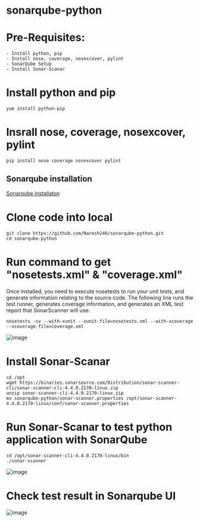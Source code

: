 # sonarqube-python

# Pre-Requisites:
    - Install python, pip
    - Install nose, coverage, nosexcover, pylint
    - SonarQube Setup
    - Install Sonar-Scanar
# Install python and pip
    yum install python-pip
# Insrall nose, coverage, nosexcover, pylint
    pip install nose coverage nosexcover pylint
## Sonarqube installation
   [Sonarqube installaton](./sonarqube-installation.md)
# Clone code into local
    git clone https://github.com/Naresh240/sonarqube-python.git
    cd sonarqube-python
# Run command to get "nosetests.xml" & "coverage.xml"
  Once installed, you need to execute nosetests to run your unit tests, and generate information relating to the source code. The following line runs the test runner, generates coverage information, and generates an XML test report that SonarScanner will use:
    
    nosetests -sv --with-xunit --xunit-file=nosetests.xml --with-xcoverage --xcoverage-file=coverage.xml
  ![image](https://user-images.githubusercontent.com/58024415/102007246-569f7900-3d4d-11eb-91d7-220529dc18e1.png)
# Install Sonar-Scanar
    cd /opt
    wget https://binaries.sonarsource.com/Distribution/sonar-scanner-cli/sonar-scanner-cli-4.4.0.2170-linux.zip
    unzip sonar-scanner-cli-4.4.0.2170-linux.zip
    mv sonarqube-python/sonar-scanner.properties /opt/sonar-scanner-4.4.0.2170-linux/conf/sonar-scanner.properties
# Run Sonar-Scanar to test python application with SonarQube
    cd /opt/sonar-scanner-cli-4.4.0.2170-linux/bin
    ./sonar-scanner
  ![image](https://user-images.githubusercontent.com/58024415/102007223-1e983600-3d4d-11eb-9f60-6a5f313fc797.png)
# Check test result in Sonarqube UI 
  ![image](https://user-images.githubusercontent.com/58024415/102007237-3cfe3180-3d4d-11eb-8655-b1a25e7443ca.png)
